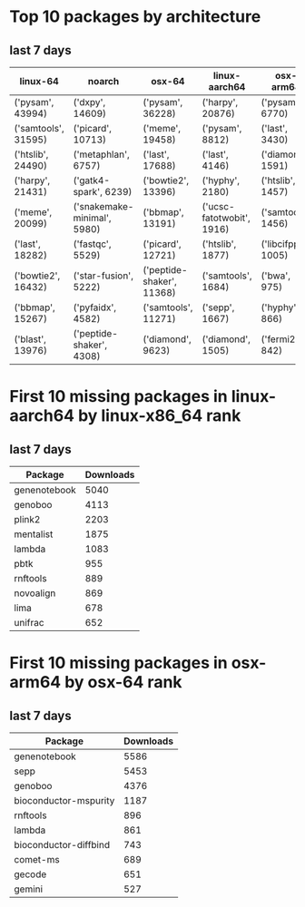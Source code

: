 # Top 10 packages by architecture
## last 7 days
|linux-64 | noarch | osx-64 | linux-aarch64 | osx-arm64 | 
|-|-|-|-|-|
|('pysam', 43994) |('dxpy', 14609) |('pysam', 36228) |('harpy', 20876) |('pysam', 6770) |
|('samtools', 31595) |('picard', 10713) |('meme', 19458) |('pysam', 8812) |('last', 3430) |
|('htslib', 24490) |('metaphlan', 6757) |('last', 17688) |('last', 4146) |('diamond', 1591) |
|('harpy', 21431) |('gatk4-spark', 6239) |('bowtie2', 13396) |('hyphy', 2180) |('htslib', 1457) |
|('meme', 20099) |('snakemake-minimal', 5980) |('bbmap', 13191) |('ucsc-fatotwobit', 1916) |('samtools', 1456) |
|('last', 18282) |('fastqc', 5529) |('picard', 12721) |('htslib', 1877) |('libcifpp', 1005) |
|('bowtie2', 16432) |('star-fusion', 5222) |('peptide-shaker', 11368) |('samtools', 1684) |('bwa', 975) |
|('bbmap', 15267) |('pyfaidx', 4582) |('samtools', 11271) |('sepp', 1667) |('hyphy', 866) |
|('blast', 13976) |('peptide-shaker', 4308) |('diamond', 9623) |('diamond', 1505) |('fermi2', 842) |
# First 10 missing packages in linux-aarch64 by linux-x86_64 rank
## last 7 days

| Package | Downloads |
| - | - |
| genenotebook | 5040 | 
| genoboo | 4113 | 
| plink2 | 2203 | 
| mentalist | 1875 | 
| lambda | 1083 | 
| pbtk | 955 | 
| rnftools | 889 | 
| novoalign | 869 | 
| lima | 678 | 
| unifrac | 652 | 
# First 10 missing packages in osx-arm64 by osx-64 rank
## last 7 days

| Package | Downloads |
| - | - |
| genenotebook | 5586 | 
| sepp | 5453 | 
| genoboo | 4376 | 
| bioconductor-mspurity | 1187 | 
| rnftools | 896 | 
| lambda | 861 | 
| bioconductor-diffbind | 743 | 
| comet-ms | 689 | 
| gecode | 651 | 
| gemini | 527 | 
